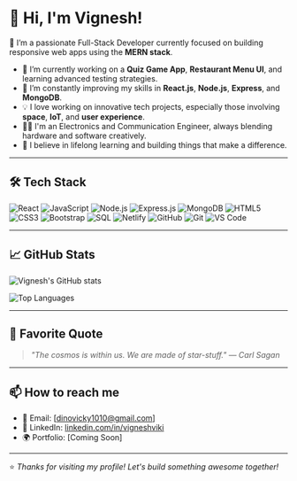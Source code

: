 # 👋 Hi, I'm Vignesh!

🚀 I’m a passionate Full-Stack Developer currently focused on building responsive web apps using the **MERN stack**.

- 🔭 I’m currently working on a **Quiz Game App**, **Restaurant Menu UI**, and learning advanced testing strategies.
- 🌱 I’m constantly improving my skills in **React.js**, **Node.js**, **Express**, and **MongoDB**.
- 💡 I love working on innovative tech projects, especially those involving **space**, **IoT**, and **user experience**.
- 👨‍🎓 I'm an Electronics and Communication Engineer, always blending hardware and software creatively.
- 🧠 I believe in lifelong learning and building things that make a difference.

---

## 🛠️ Tech Stack

![React](https://img.shields.io/badge/-React.js-61DAFB?style=flat&logo=react&logoColor=white)
![JavaScript](https://img.shields.io/badge/-JavaScript-F7DF1E?style=flat&logo=javascript&logoColor=black)
![Node.js](https://img.shields.io/badge/-Node.js-339933?style=flat&logo=node.js&logoColor=white)
![Express.js](https://img.shields.io/badge/-Express.js-000000?style=flat&logo=express&logoColor=white)
![MongoDB](https://img.shields.io/badge/-MongoDB-47A248?style=flat&logo=mongodb&logoColor=white)
![HTML5](https://img.shields.io/badge/-HTML5-E34F26?style=flat&logo=html5&logoColor=white)
![CSS3](https://img.shields.io/badge/-CSS3-1572B6?style=flat&logo=css3&logoColor=white)
![Bootstrap](https://img.shields.io/badge/-Bootstrap-7952B3?style=flat&logo=bootstrap&logoColor=white)
![SQL](https://img.shields.io/badge/-SQL-4479A1?style=flat&logo=mysql&logoColor=white)
![Netlify](https://img.shields.io/badge/-Netlify-00C7B7?style=flat&logo=netlify&logoColor=white)
![GitHub](https://img.shields.io/badge/-GitHub-181717?style=flat&logo=github&logoColor=white)
![Git](https://img.shields.io/badge/-Git-F05032?style=flat&logo=git&logoColor=white)
![VS Code](https://img.shields.io/badge/-VS%20Code-007ACC?style=flat&logo=visual-studio-code&logoColor=white)

---

## 📈 GitHub Stats

![Vignesh's GitHub stats](https://github-readme-stats.vercel.app/api?username=Vjviki&show_icons=true&theme=radical&hide=stars)

![Top Languages](https://github-readme-stats.vercel.app/api/top-langs/?username=Vjviki&layout=compact&theme=radical)

---

## 🌌 Favorite Quote
> _"The cosmos is within us. We are made of star-stuff." — Carl Sagan_

---

## 📫 How to reach me
- 📧 Email: [dinovicky1010@gmail.com]
- 💼 LinkedIn: [linkedin.com/in/vigneshviki](https://linkedin.com/in/vigneshviki)
- 🌍 Portfolio: [Coming Soon]

---

⭐ *Thanks for visiting my profile! Let's build something awesome together!*

